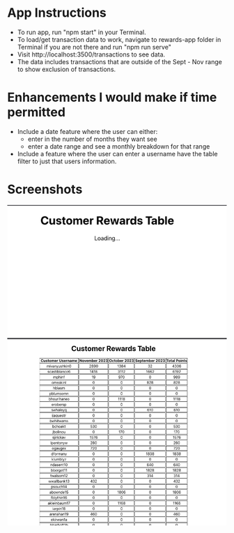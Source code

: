 # App Instructions 

- To run app, run "npm start" in your Terminal. 
- To load/get transaction data to work, navigate to rewards-app folder in Terminal if you are not there and run "npm run serve"
- Visit http://localhost:3500/transactions to see data. 
- The data includes transactions that are outside of the Sept - Nov range to show exclusion of transactions. 

# Enhancements I would make if time permitted
- Include a date feature where the user can either:
    - enter in the number of months they want see
    - enter a date range and see a monthly breakdown for that range
- Include a feature where the user can enter a username have the table filter to just that users information. 

# Screenshots 
![Loading State for App](./public/screenshots/loading-state.png)
![Loaded State for App](./public/screenshots/loaded-state.png)